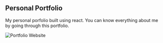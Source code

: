 ## Personal Portfolio
My personal porfolio built using react. You can know everything about me by going through this portfolio.

![Portfolio Website](https://i.ibb.co/WgPMpts/image.png)
